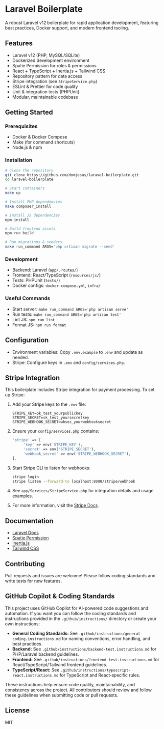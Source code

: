 # Laravel Boilerplate

A robust Laravel v12 boilerplate for rapid application development, featuring best practices, Docker support, and modern frontend tooling.

## Features

- Laravel v12 (PHP, MySQL/SQLite)
- Dockerized development environment
- Spatie Permission for roles & permissions
- React + TypeScript + Inertia.js + Tailwind CSS
- Repository pattern for data access
- Stripe integration (see `StripeService.php`)
- ESLint & Prettier for code quality
- Unit & integration tests (PHPUnit)
- Modular, maintainable codebase

## Getting Started

### Prerequisites

- Docker & Docker Compose
- Make (for command shortcuts)
- Node.js & npm

### Installation

```bash
# Clone the repository
git clone https://github.com/domjesus/laravel-boilerplate.git
cd laravel-boilerplate

# Start containers
make up

# Install PHP dependencies
make composer_install

# Install JS dependencies
npm install

# Build frontend assets
npm run build

# Run migrations & seeders
make run_command ARGS='php artisan migrate --seed'
```

### Development

- Backend: Laravel (`app/`, `routes/`)
- Frontend: React/TypeScript (`resources/js/`)
- Tests: PHPUnit (`tests/`)
- Docker configs: `docker-compose.yml`, `infra/`

### Useful Commands

- Start server: `make run_command ARGS='php artisan serve'`
- Run tests: `make run_command ARGS='php artisan test'`
- Lint JS: `npm run lint`
- Format JS: `npm run format`

## Configuration

- Environment variables: Copy `.env.example` to `.env` and update as needed.
- Stripe: Configure keys in `.env` and `config/services.php`.

## Stripe Integration

This boilerplate includes Stripe integration for payment processing. To set up Stripe:

1. Add your Stripe keys to the `.env` file:

    ```env
    STRIPE_KEY=pk_test_yourpublickey
    STRIPE_SECRET=sk_test_yoursecretkey
    STRIPE_WEBHOOK_SECRET=whsec_yourwebhooksecret
    ```

2. Ensure your `config/services.php` contains:

    ```php
    'stripe' => [
    	 'key' => env('STRIPE_KEY'),
    	 'secret' => env('STRIPE_SECRET'),
    	 'webhook_secret' => env('STRIPE_WEBHOOK_SECRET'),
    ],
    ```

3. Start Stripe CLI to listen for webhooks:

    ```bash
    stripe login
    stripe listen --forward-to localhost:8000/stripe/webhook
    ```

4. See `app/Services/StripeService.php` for integration details and usage examples.

5. For more information, visit the [Stripe Docs](https://stripe.com/docs/).

## Documentation

- [Laravel Docs](https://laravel.com/docs/12.x/)
- [Spatie Permission](https://spatie.be/docs/laravel-permission/v6/introduction)
- [Inertia.js](https://inertiajs.com/)
- [Tailwind CSS](https://tailwindcss.com/)

## Contributing

Pull requests and issues are welcome! Please follow coding standards and write tests for new features.

## GitHub Copilot & Coding Standards

This project uses GitHub Copilot for AI-powered code suggestions and automation. If you want you can follow the coding standards and instructions provided in the `.github/instructions/` directory or create your own instructions:

- **General Coding Standards:** See `.github/instructions/general-coding.instructions.md` for naming conventions, error handling, and best practices.
- **Backend:** See `.github/instructions/backend-test.instructions.md` for PHP/Laravel backend guidelines.
- **Frontend:** See `.github/instructions/frontend-test.instructions.md` for React/TypeScript/Tailwind frontend guidelines.
- **TypeScript/React:** See `.github/instructions/typescript-react.instructions.md` for TypeScript and React-specific rules.

These instructions help ensure code quality, maintainability, and consistency across the project. All contributors should review and follow these guidelines when submitting code or pull requests.

## License

MIT
